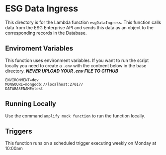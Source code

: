 # ESG Data Ingress
This directory is for the Lambda function
 ```esgDataIngress```.
 This function calls data from the ESG Enterprise API and sends this data as an object to the corresponding records in the Database.

## Enviroment Variables
This function uses  environment variables. If you want to run the script locally you need to create a ```.env``` with the contnent below in the base directory. ***NEVER UPLOAD YOUR .env FILE TO GITHUB***

```
ENVIRONMENT=dev
MONGOURI=mongodb://localhost:27017/
DATABASENAME=test
```

## Running Locally 
Use the command ```amplify mock function``` to run the function locally. 

## Triggers 
This function runs on a scheduled trigger executing weekly on Monday at 10:00am

